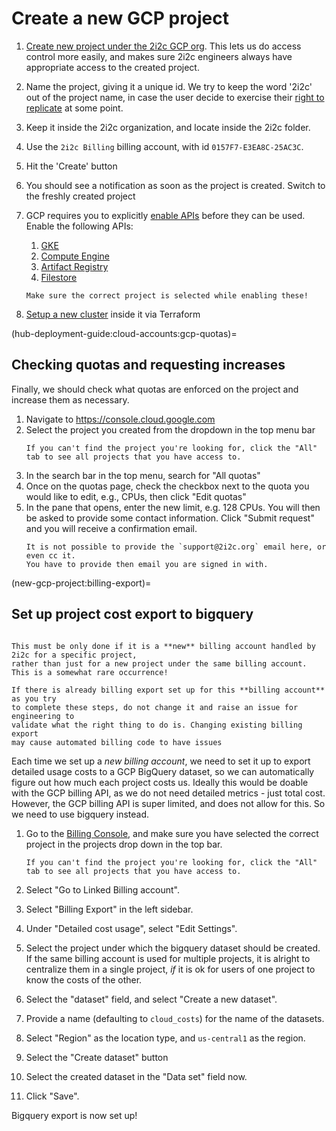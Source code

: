 # Create a new GCP project

1. [Create new project under the 2i2c GCP org](https://console.cloud.google.com/projectcreate?previousPage=%2Fhome%2Fdashboard%3Fproject%3Dtwo-eye-two-see%26organizationId%3D0&organizationId=184174754493).
   This lets us do access control more easily, and makes sure 2i2c engineers always
   have appropriate access to the created project.
2. Name the project, giving it a unique id. We try to keep the word '2i2c' out
   of the project name, in case the user decide to exercise their [right to
   replicate](https://2i2c.org/right-to-replicate/) at some point.
3. Keep it inside the 2i2c organization, and locate inside the 2i2c folder.
4. Use the `2i2c Billing` billing account, with id `0157F7-E3EA8C-25AC3C`.
5. Hit the 'Create' button
6. You should see a notification as soon as the project is created. Switch to the freshly
   created project
7. GCP requires you to explicitly [enable APIs](https://cloud.google.com/apis/docs/getting-started#enabling_apis)
   before they can be used. Enable the following APIs:
   1. [GKE](https://console.cloud.google.com/apis/library/container.googleapis.com)
   2. [Compute Engine](https://console.cloud.google.com/apis/api/compute.googleapis.com/overview)
   3. [Artifact Registry](https://console.cloud.google.com/apis/library/artifactregistry.googleapis.com)
   4. [Filestore](https://console.cloud.google.com/apis/api/file.googleapis.com/overview)

   ```{note}
   Make sure the correct project is selected while enabling these!
   ```
7. [Setup a new cluster](new-cluster:new-cluster) inside it via Terraform

(hub-deployment-guide:cloud-accounts:gcp-quotas)=
## Checking quotas and requesting increases

Finally, we should check what quotas are enforced on the project and increase them as necessary.

1. Navigate to <https://console.cloud.google.com>
2. Select the project you created from the dropdown in the top menu bar
   ```{tip}
   If you can't find the project you're looking for, click the "All" tab to see all projects that you have access to.
   ```
3. In the search bar in the top menu, search for "All quotas"
4. Once on the quotas page, check the checkbox next to the quota you would like to edit, e.g., CPUs, then click "Edit quotas"
5. In the pane that opens, enter the new limit, e.g. 128 CPUs.
   You will then be asked to provide some contact information.
   Click "Submit request" and you will receive a confirmation email.
   ```{warning}
   It is not possible to provide the `support@2i2c.org` email here, or even cc it.
   You have to provide then email you are signed in with.
   ```

(new-gcp-project:billing-export)=
## Set up project cost export to bigquery

```{warning}

This must be only done if it is a **new** billing account handled by 2i2c for a specific project,
rather than just for a new project under the same billing account. This is a somewhat rare occurrence!

If there is already billing export set up for this **billing account** as you try
to complete these steps, do not change it and raise an issue for engineering to
validate what the right thing to do is. Changing existing billing export
may cause automated billing code to have issues
```

Each time we set up a *new billing account*, we need to set it up to export detailed
usage costs to a GCP BigQuery dataset, so we can automatically figure out how much each
project costs us. Ideally this would be doable with the GCP billing API, as we do not
need detailed metrics - just total cost. However, the GCP billing API is super limited,
and does not allow for this. So we need to use bigquery instead.

1. Go to the [Billing Console](https://console.cloud.google.com/billing/linkedaccount), and
   make sure you have selected the correct project in the projects drop down in the top bar.

   ```{tip}
   If you can't find the project you're looking for, click the "All" tab to see all projects that you have access to.
   ```

2. Select "Go to Linked Billing account".

3. Select "Billing Export" in the left sidebar.

4. Under "Detailed cost usage", select "Edit Settings".

5. Select the project under which the bigquery dataset should be created. If the same
   billing account is used for multiple projects, it is alright to centralize them in
   a single project, *if* it is ok for users of one project to know the costs of the other.

6. Select the "dataset" field, and select "Create a new dataset".

7. Provide a name (defaulting to `cloud_costs`) for the name of the datasets.

8. Select "Region" as the location type, and `us-central1` as the region.

9. Select the "Create dataset" button

10. Select the created dataset in the "Data set" field now.

11. Click "Save".

Bigquery export is now set up!
